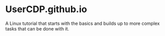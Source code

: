 # UserCDP.github.io
A Linux tutorial that starts with the basics and builds up to more complex tasks that can be done with it.
